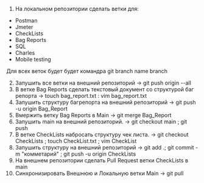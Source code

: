 1. На локальном репозитории сделать ветки для:
- Postman
- Jmeter
- CheckLists
- Bag Reports
- SQL
- Charles
- Mobile testing

Для всех веток будет будет командра git branch name branch

2. Запушить все ветки на внешний репозиторий → git push origin --all
3. В ветке Bag Reports сделать текстовый документ со структурой баг репорта → touch bag_report.txt : vim bag_report.txt
4. Запушить структуру багрепорта на внешний репозиторий → git push -u origin Bag_Report
5. Вмержить ветку Bag Reports в Main → git merge Bag_Report
6. Запушить main на внешний репозиторий. → git checkout main ; git push
7. В ветке CheckLists набросать структуру чек листа. → git checkout CheckLists ; touch CheckList.txt ; vim CheckList
8. Запушить структуру на внешний репозиторий → git add .; git commit -m "комметарий" ; git push -u origin CheckLists
9. На внешнем репозитории сделать Pull Request ветки CheckLists в main
10. Синхронизировать Внешнюю и Локальную ветки Main → git pull
